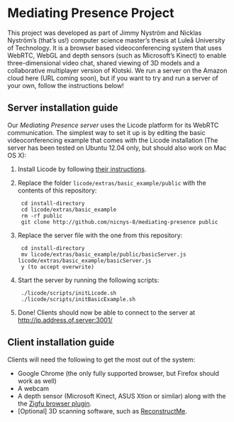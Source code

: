 Mediating Presence Project
====================

This project was developed as part of Jimmy Nyström and Nicklas Nyström’s (that’s us!) computer science master’s thesis at Luleå University of Technology. It is a browser based videoconferencing system that uses WebRTC, WebGL and depth sensors (such as Microsoft’s Kinect) to enable three-dimensional video chat, shared viewing of 3D models and a collaborative multiplayer version of Klotski. We run a server on the Amazon cloud here (URL coming soon), but if you want to try and run a server of your own, follow the instructions below!

Server installation guide
----------------------------------

Our *Mediating Presence server* uses the Licode platform for its WebRTC communication. The simplest way to set it up is by editing the basic videoconferencing example that comes with the Licode installation (The server has been tested on Ubuntu 12.04 only, but should also work on Mac OS X):

1. Install Licode by following [their instructions](http://lynckia.com/licode/install.html).
2. Replace the folder `licode/extras/basic_example/public` with the contents of this repository:

        cd install-directory
        cd licode/extras/basic_example
        rm -rf public
        git clone http://github.com/nicnys-8/mediating-presence public

3. Replace the server file with the one from this repository:

        cd install-directory
        mv licode/extras/basic_example/public/basicServer.js licode/extras/basic_example/basicServer.js
        y (to accept overwrite)

4. Start the server by running the following scripts:

        ./licode/scripts/initLicode.sh
        ./licode/scripts/initBasicExample.sh

5. Done! Clients should now be able to connect to the server at http://ip.address.of.server:3001/

Client installation guide
---------------------------------

Clients will need the following to get the most out of the system:

- Google Chrome (the only fully supported browser, but Firefox should work as well)
- A webcam
- A depth sensor (Microsoft Kinect, ASUS Xtion or similar) along with the the [Zigfu browser plugin](http://zigfu.com/en/downloads/browserplugin/).
- [Optional] 3D scanning software, such as [ReconstructMe](http://reconstructme.net/).
